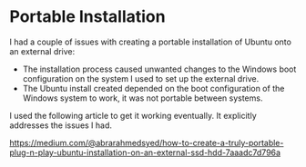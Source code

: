 # Portable Installation

I had a couple of issues with creating a portable installation of Ubuntu onto an external drive:
- The installation process caused unwanted changes to the Windows boot configuration on the system I used to set up the external drive.
- The Ubuntu install created depended on the boot configuration of the Windows system to work, it was not portable between systems.

I used the following article to get it working eventually. It explicitly addresses the issues I had.

https://medium.com/@abrarahmedsyed/how-to-create-a-truly-portable-plug-n-play-ubuntu-installation-on-an-external-ssd-hdd-7aaadc7d796a

